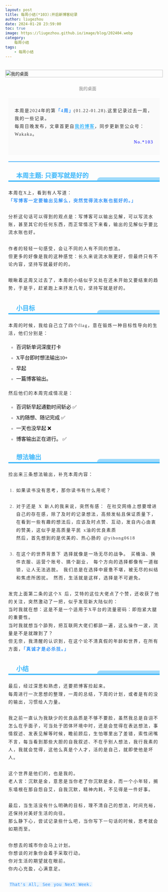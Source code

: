 ```yaml
---
layout: post
title: 每周小结(*103):开启新博客纪录
author: liugezhou
date: 2024-01-28 23:59:00
toc: true
image: https://liugezhou.github.io/image/blog/202404.webp
category:
    每周小结
tags:
    - 每周小结
---
```


<figure data-tool="mdnice编辑器" style="margin-top: 10px; margin-bottom: 10px; margin-left: 0px; margin-right: 0px; padding-top: 0px; padding-bottom: 0px; padding-left: 0px; padding-right: 0px; display: flex; flex-direction: column; justify-content: center; align-items: center;"><img src="https://liugezhou.github.io/image/blog/202404.webp" alt="我的桌面" style="display: block; margin-top: 20px; margin-right: auto; margin-bottom: 20px; margin-left: auto; max-width: 100%; width: 100%; border-top-style: none; border-bottom-style: none; border-left-style: none; border-right-style: none; border-top-width: 3px; border-bottom-width: 3px; border-left-width: 3px; border-right-width: 3px; border-top-color: rgba(0, 0, 0, 0.4); border-bottom-color: rgba(0, 0, 0, 0.4); border-left-color: rgba(0, 0, 0, 0.4); border-right-color: rgba(0, 0, 0, 0.4); border-top-left-radius: 0px; border-top-right-radius: 0px; border-bottom-right-radius: 0px; border-bottom-left-radius: 0px; object-fit: fill; box-shadow: rgba(0, 0, 0, 0) 0px 0px 0px 0px;"><figcaption style="display: block; color: rgb(136, 136, 136); font-size: 14px; line-height: 1.5em; letter-spacing: 0em; text-align: center; font-weight: normal; margin-top: 5px; margin-bottom: 0px; margin-left: 0px; margin-right: 0px; padding-top: 0px; padding-bottom: 0px; padding-left: 0px; padding-right: 0px;"><span style="background-image: url('https://img.alicdn.com/tfs/TB1Yycwyrj1gK0jSZFuXXcrHpXa-32-32.png'); display: inline-block; width: 18px; height: 18px; background-size: 18px; background-repeat: no-repeat; background-position-x: center; background-position-y: center; margin-right: 5px; margin-bottom: -5px;"></span>我的桌面</figcaption></figure>
<!--more-->
<section id="nice" data-tool="mdnice编辑器" data-website="https://www.mdnice.com" style="margin-top: 0px; margin-bottom: 0px; margin-left: 0px; margin-right: 0px; padding-top: 0px; padding-bottom: 0px; padding-left: 10px; padding-right: 10px; background-attachment: scroll; background-clip: border-box; background-color: rgba(0, 0, 0, 0); background-image: none; background-origin: padding-box; background-position-x: 0%; background-position-y: 0%; background-repeat: no-repeat; background-size: auto; width: auto; font-family: Optima-Regular, Optima, PingFangTC-Light, PingFangSC-light, PingFangTC-light; font-size: 16px; color: rgb(43, 43, 43); line-height: 1.25; word-spacing: 0em; letter-spacing: 2px; word-break: break-word; overflow-wrap: break-word; text-align: left;"><section class="block-2" data-tool="mdnice编辑器" style="margin-top: 20px; margin-bottom: 20px; margin-left: 0px; margin-right: 0px; padding-top: 10px; padding-bottom: 10px; padding-left: 20px; padding-right: 20px; border-top-style: none; border-bottom-style: none; border-left-style: none; border-right-style: none; border-top-width: 3px; border-bottom-width: 3px; border-left-width: 3px; border-right-width: 3px; border-top-color: rgba(0, 0, 0, 0.4); border-bottom-color: rgba(0, 0, 0, 0.4); border-left-color: rgba(0, 0, 0, 0.4); border-right-color: rgba(0, 0, 0, 0.4); border-top-left-radius: 0px; border-top-right-radius: 0px; border-bottom-right-radius: 0px; border-bottom-left-radius: 0px; background-attachment: scroll; background-clip: border-box; background-color: rgb(250, 250, 250); background-image: none; background-origin: padding-box; background-position-x: 0%; background-position-y: 0%; background-repeat: no-repeat; background-size: auto; width: auto; height: auto; box-shadow: rgba(0, 0, 0, 0) 0px 0px 0px 0px; display: block;"><section class="block-2-inner"><p style="color: rgb(43, 43, 43); font-size: 14px; line-height: 1.8em; letter-spacing: 2px; text-align: left; text-indent: 0em; padding-top: 8px; padding-bottom: 8px; padding-left: 0px; padding-right: 0px; margin-top: 10px; margin-right: 0px; margin-bottom: 10px; margin-left: 0px; word-spacing: 2px;">本周是2024年的第<strong style="color: rgb(53, 148, 247); font-weight: bold; background-attachment: scroll; background-clip: border-box; background-color: rgba(0, 0, 0, 0); background-image: none; background-origin: padding-box; background-position-x: 0%; background-position-y: 0%; background-repeat: no-repeat; background-size: auto; width: auto; height: auto; margin-top: 0px; margin-bottom: 0px; margin-left: 0px; margin-right: 0px; padding-top: 0px; padding-bottom: 0px; padding-left: 0px; padding-right: 0px; border-top-style: none; border-bottom-style: none; border-left-style: none; border-right-style: none; border-top-width: 3px; border-bottom-width: 3px; border-left-width: 3px; border-right-width: 3px; border-top-color: rgba(0, 0, 0, 0.4); border-bottom-color: rgba(0, 0, 0, 0.4); border-left-color: rgba(0, 0, 0, 0.4); border-right-color: rgba(0, 0, 0, 0.4); border-top-left-radius: 0px; border-top-right-radius: 0px; border-bottom-right-radius: 0px; border-bottom-left-radius: 0px;"><span>「</span>4周<span>」</span></strong>(01.22-01.28).这里记录过去一周，我的一些记录。<br>
每周日晚发布，文章首更自<a href="https://blog.liugezhou.online" style="color: rgb(64, 184, 250); font-weight: 700; border-top-style: none; border-left-style: none; border-right-style: none; border-top-width: 3px; border-left-width: 3px; border-right-width: 3px; border-top-color: rgba(0, 0, 0, 0.4); border-left-color: rgba(0, 0, 0, 0.4); border-right-color: rgba(0, 0, 0, 0.4); border-top-left-radius: 0px; border-top-right-radius: 0px; border-bottom-right-radius: 0px; border-bottom-left-radius: 0px; margin-top: 0px; margin-bottom: 0px; margin-left: 0px; margin-right: 0px; padding-top: 0px; padding-bottom: 0px; padding-left: 0px; padding-right: 0px; text-decoration-line: none; text-decoration-thickness: initial; text-decoration-style: initial; text-decoration-color: initial; overflow-wrap: break-word; border-bottom-width: 1px; border-bottom-style: solid; border-bottom-color: rgb(59, 170, 250);">我的博客<span style="width: 1em;"></span></a>，同步更新至公众号：Wakaka。<br>
<span style="display:block;text-align:right;color:blue;">No.*103</span></p>
</section></section><hr data-tool="mdnice编辑器" style="margin-top: 10px; margin-bottom: 10px; margin-left: 0px; margin-right: 0px; border-top-left-radius: 0px; border-top-right-radius: 0px; border-bottom-right-radius: 0px; border-bottom-left-radius: 0px; background-attachment: scroll; background-clip: border-box; background-color: rgba(0, 0, 0, 0); background-image: none; background-origin: padding-box; background-position-x: 0%; background-position-y: 0%; background-repeat: no-repeat; background-size: auto; width: auto; height: 1px; padding-top: 0px; padding-right: 0px; padding-bottom: 0px; padding-left: 0px; border-right-width: initial; border-bottom-width: initial; border-left-width: initial; border-right-style: none; border-bottom-style: none; border-left-style: none; border-right-color: initial; border-bottom-color: initial; border-left-color: initial; border-image-source: initial; border-image-slice: initial; border-image-width: initial; border-image-outset: initial; border-image-repeat: initial; border-top-width: 2px; border-top-style: solid; border-top-color: rgb(59, 170, 250);">

<h2 data-tool="mdnice编辑器" style="margin-top: 30px; margin-bottom: 15px; margin-left: 0px; margin-right: 0px; padding-top: 0px; padding-bottom: 0px; padding-left: 0px; padding-right: 0px; display: block; border-bottom-width: 4px; border-bottom-style: solid; border-bottom-color: rgb(64, 184, 250);"><span class="prefix" style="display: flex; width: 20px; height: 20px; background-size: 20px 20px; background-image: url('https://files.mdnice.com/fullstack-1.png'); margin-bottom: -22px;"></span><span class="content" style="font-size: 20px; color: rgb(64, 184, 250); line-height: 1.5em; letter-spacing: 0em; text-align: left; font-weight: bold; display: flex; margin-left: 25px;">本周主题: 只要写就是好的</span><span class="suffix" style="display: flex; box-sizing: border-box; width: 200px; height: 10px; border-top-left-radius: 20px; background-image: initial; background-position-x: initial; background-position-y: initial; background-size: initial; background-repeat: initial; background-attachment: initial; background-origin: initial; background-clip: initial; background-color: rgba(64, 184, 250, 0.5); color: rgb(255, 255, 255); font-size: 16px; letter-spacing: 0.544px; justify-content: flex-end; overflow-wrap: break-word; float: right; margin-top: -10px;"></span></h2>
<p data-tool="mdnice编辑器" style="color: rgb(43, 43, 43); font-size: 14px; line-height: 1.8em; letter-spacing: 2px; text-align: left; text-indent: 0em; padding-top: 8px; padding-bottom: 8px; padding-left: 0px; padding-right: 0px; margin-top: 10px; margin-right: 0px; margin-bottom: 10px; margin-left: 0px; word-spacing: 2px;">本周在X上，看到有人写道：<br>
<strong style="color: rgb(53, 148, 247); font-weight: bold; background-attachment: scroll; background-clip: border-box; background-color: rgba(0, 0, 0, 0); background-image: none; background-origin: padding-box; background-position-x: 0%; background-position-y: 0%; background-repeat: no-repeat; background-size: auto; width: auto; height: auto; margin-top: 0px; margin-bottom: 0px; margin-left: 0px; margin-right: 0px; padding-top: 0px; padding-bottom: 0px; padding-left: 0px; padding-right: 0px; border-top-style: none; border-bottom-style: none; border-left-style: none; border-right-style: none; border-top-width: 3px; border-bottom-width: 3px; border-left-width: 3px; border-right-width: 3px; border-top-color: rgba(0, 0, 0, 0.4); border-bottom-color: rgba(0, 0, 0, 0.4); border-left-color: rgba(0, 0, 0, 0.4); border-right-color: rgba(0, 0, 0, 0.4); border-top-left-radius: 0px; border-top-right-radius: 0px; border-bottom-right-radius: 0px; border-bottom-left-radius: 0px;"><span>「</span>写博客一定要输出见解么，突然觉得流水账也挺好的。<span>」</span></strong></p>
<p data-tool="mdnice编辑器" style="color: rgb(43, 43, 43); font-size: 14px; line-height: 1.8em; letter-spacing: 2px; text-align: left; text-indent: 0em; padding-top: 8px; padding-bottom: 8px; padding-left: 0px; padding-right: 0px; margin-top: 10px; margin-right: 0px; margin-bottom: 10px; margin-left: 0px; word-spacing: 2px;">分析这句话可以得到的观点是：写博客可以输出见解，可以写流水账，甚至其它的任何东西，而正常情况下来看，输出的见解似乎要比流水账也好。</p>
<p data-tool="mdnice编辑器" style="color: rgb(43, 43, 43); font-size: 14px; line-height: 1.8em; letter-spacing: 2px; text-align: left; text-indent: 0em; padding-top: 8px; padding-bottom: 8px; padding-left: 0px; padding-right: 0px; margin-top: 10px; margin-right: 0px; margin-bottom: 10px; margin-left: 0px; word-spacing: 2px;">作者的轻轻一句感受，会让不同的人有不同的想法。<br>
但更多的好像是我的这种感觉：长久来说流水账更好，但最终只有不论内容，坚持写就最好的的。</p>
<p data-tool="mdnice编辑器" style="color: rgb(43, 43, 43); font-size: 14px; line-height: 1.8em; letter-spacing: 2px; text-align: left; text-indent: 0em; padding-top: 8px; padding-bottom: 8px; padding-left: 0px; padding-right: 0px; margin-top: 10px; margin-right: 0px; margin-bottom: 10px; margin-left: 0px; word-spacing: 2px;">眼瞅着这周又过去了，本周的小结似乎又处在还未开始又要结束的趋势，于是乎，赶紧跑上来抒发几句，坚持写就是好的。</p>
<h2 data-tool="mdnice编辑器" style="margin-top: 30px; margin-bottom: 15px; margin-left: 0px; margin-right: 0px; padding-top: 0px; padding-bottom: 0px; padding-left: 0px; padding-right: 0px; display: block; border-bottom-width: 4px; border-bottom-style: solid; border-bottom-color: rgb(64, 184, 250);"><span class="prefix" style="display: flex; width: 20px; height: 20px; background-size: 20px 20px; background-image: url('https://files.mdnice.com/fullstack-1.png'); margin-bottom: -22px;"></span><span class="content" style="font-size: 20px; color: rgb(64, 184, 250); line-height: 1.5em; letter-spacing: 0em; text-align: left; font-weight: bold; display: flex; margin-left: 25px;">小目标</span><span class="suffix" style="display: flex; box-sizing: border-box; width: 200px; height: 10px; border-top-left-radius: 20px; background-image: initial; background-position-x: initial; background-position-y: initial; background-size: initial; background-repeat: initial; background-attachment: initial; background-origin: initial; background-clip: initial; background-color: rgba(64, 184, 250, 0.5); color: rgb(255, 255, 255); font-size: 16px; letter-spacing: 0.544px; justify-content: flex-end; overflow-wrap: break-word; float: right; margin-top: -10px;"></span></h2>
<p data-tool="mdnice编辑器" style="color: rgb(43, 43, 43); font-size: 14px; line-height: 1.8em; letter-spacing: 2px; text-align: left; text-indent: 0em; padding-top: 8px; padding-bottom: 8px; padding-left: 0px; padding-right: 0px; margin-top: 10px; margin-right: 0px; margin-bottom: 10px; margin-left: 0px; word-spacing: 2px;">本周的时候，我给自己立了四个flag，意在锻炼一种目标性导向的生活，他们分别是：</p>
<ul data-tool="mdnice编辑器" style="list-style-type: circle; margin-top: 8px; margin-bottom: 8px; margin-left: 0px; margin-right: 0px; padding-top: 0px; padding-bottom: 0px; padding-left: 25px; padding-right: 0px; color: rgb(89, 89, 89); font-size: 15px;">
<li><section style="margin-top: 5px; margin-bottom: 5px; color: rgb(1, 1, 1); font-size: 16px; line-height: 1.8em; letter-spacing: 0em; text-align: left; font-weight: normal;">百词斩单词深度打卡</section></li><li><section style="margin-top: 5px; margin-bottom: 5px; color: rgb(1, 1, 1); font-size: 16px; line-height: 1.8em; letter-spacing: 0em; text-align: left; font-weight: normal;">X平台即时想法输出10+</section></li><li><section style="margin-top: 5px; margin-bottom: 5px; color: rgb(1, 1, 1); font-size: 16px; line-height: 1.8em; letter-spacing: 0em; text-align: left; font-weight: normal;">早起</section></li><li><section style="margin-top: 5px; margin-bottom: 5px; color: rgb(1, 1, 1); font-size: 16px; line-height: 1.8em; letter-spacing: 0em; text-align: left; font-weight: normal;">一篇博客输出。</section></li></ul>
<p data-tool="mdnice编辑器" style="color: rgb(43, 43, 43); font-size: 14px; line-height: 1.8em; letter-spacing: 2px; text-align: left; text-indent: 0em; padding-top: 8px; padding-bottom: 8px; padding-left: 0px; padding-right: 0px; margin-top: 10px; margin-right: 0px; margin-bottom: 10px; margin-left: 0px; word-spacing: 2px;">然后他们的本周完成情况是：</p>
<ul data-tool="mdnice编辑器" style="list-style-type: circle; margin-top: 8px; margin-bottom: 8px; margin-left: 0px; margin-right: 0px; padding-top: 0px; padding-bottom: 0px; padding-left: 25px; padding-right: 0px; color: rgb(89, 89, 89); font-size: 15px;">
<li><section style="margin-top: 5px; margin-bottom: 5px; color: rgb(1, 1, 1); font-size: 16px; line-height: 1.8em; letter-spacing: 0em; text-align: left; font-weight: normal;">百词斩早起通勤时间斩必 ✅</section></li><li><section style="margin-top: 5px; margin-bottom: 5px; color: rgb(1, 1, 1); font-size: 16px; line-height: 1.8em; letter-spacing: 0em; text-align: left; font-weight: normal;">X的随想、随记完成 ✅</section></li><li><section style="margin-top: 5px; margin-bottom: 5px; color: rgb(1, 1, 1); font-size: 16px; line-height: 1.8em; letter-spacing: 0em; text-align: left; font-weight: normal;">一天也没早起 ❌</section></li><li><section style="margin-top: 5px; margin-bottom: 5px; color: rgb(1, 1, 1); font-size: 16px; line-height: 1.8em; letter-spacing: 0em; text-align: left; font-weight: normal;">博客输出正在进行。 ✅</section></li></ul>
<h2 data-tool="mdnice编辑器" style="margin-top: 30px; margin-bottom: 15px; margin-left: 0px; margin-right: 0px; padding-top: 0px; padding-bottom: 0px; padding-left: 0px; padding-right: 0px; display: block; border-bottom-width: 4px; border-bottom-style: solid; border-bottom-color: rgb(64, 184, 250);"><span class="prefix" style="display: flex; width: 20px; height: 20px; background-size: 20px 20px; background-image: url('https://files.mdnice.com/fullstack-1.png'); margin-bottom: -22px;"></span><span class="content" style="font-size: 20px; color: rgb(64, 184, 250); line-height: 1.5em; letter-spacing: 0em; text-align: left; font-weight: bold; display: flex; margin-left: 25px;">想法输出</span><span class="suffix" style="display: flex; box-sizing: border-box; width: 200px; height: 10px; border-top-left-radius: 20px; background-image: initial; background-position-x: initial; background-position-y: initial; background-size: initial; background-repeat: initial; background-attachment: initial; background-origin: initial; background-clip: initial; background-color: rgba(64, 184, 250, 0.5); color: rgb(255, 255, 255); font-size: 16px; letter-spacing: 0.544px; justify-content: flex-end; overflow-wrap: break-word; float: right; margin-top: -10px;"></span></h2>
<p data-tool="mdnice编辑器" style="color: rgb(43, 43, 43); font-size: 14px; line-height: 1.8em; letter-spacing: 2px; text-align: left; text-indent: 0em; padding-top: 8px; padding-bottom: 8px; padding-left: 0px; padding-right: 0px; margin-top: 10px; margin-right: 0px; margin-bottom: 10px; margin-left: 0px; word-spacing: 2px;">捡出来三条想法输出，补充本周内容：</p>
<ol data-tool="mdnice编辑器" style="list-style-type: decimal; margin-top: 8px; margin-bottom: 8px; margin-left: 0px; margin-right: 0px; padding-top: 0px; padding-bottom: 0px; padding-left: 25px; padding-right: 0px; color: rgb(89, 89, 89); font-size: 15px;">
<li><section style="margin-top: 5px; margin-bottom: 5px; color: rgb(1, 1, 1); font-size: 16px; line-height: 1.8em; letter-spacing: 0em; text-align: left; font-weight: normal;"><p style="color: rgb(43, 43, 43); font-size: 14px; line-height: 1.8em; letter-spacing: 2px; text-align: left; text-indent: 0em; padding-top: 8px; padding-bottom: 8px; padding-left: 0px; padding-right: 0px; margin-top: 10px; margin-right: 0px; margin-bottom: 10px; margin-left: 0px; word-spacing: 2px;">如果读书没有思考，那你读书有什么用呢？</p>
</section></li><li><section style="margin-top: 5px; margin-bottom: 5px; color: rgb(1, 1, 1); font-size: 16px; line-height: 1.8em; letter-spacing: 0em; text-align: left; font-weight: normal;"><p style="color: rgb(43, 43, 43); font-size: 14px; line-height: 1.8em; letter-spacing: 2px; text-align: left; text-indent: 0em; padding-top: 8px; padding-bottom: 8px; padding-left: 0px; padding-right: 0px; margin-top: 10px; margin-right: 0px; margin-bottom: 10px; margin-left: 0px; word-spacing: 2px;">对于还是 X 新人的我来说，突然有感：
在社交网络上想要增进自己的存在感，除了及时的记录想法，高频发帖且保证质量下，在看到一些有趣的想法后，应该及时点赞、互动，发自内心由衷的赞美，这似乎是高质量平民 x油的优良素质<br>
然后，首先想到的是优美的、热心肠的  @yihong0618</p>
</section></li><li><section style="margin-top: 5px; margin-bottom: 5px; color: rgb(1, 1, 1); font-size: 16px; line-height: 1.8em; letter-spacing: 0em; text-align: left; font-weight: normal;"><p style="color: rgb(43, 43, 43); font-size: 14px; line-height: 1.8em; letter-spacing: 2px; text-align: left; text-indent: 0em; padding-top: 8px; padding-bottom: 8px; padding-left: 0px; padding-right: 0px; margin-top: 10px; margin-right: 0px; margin-bottom: 10px; margin-left: 0px; word-spacing: 2px;">在这个的世界背景下
选择就像是一场无尽的战争。
买桶油、换件衣服、运营个账号、搞个副业，
每个方向的选择都像有一道枷锁，让人无法逃脱。
我们总是在选择中疲惫不堪，被无尽的纠结和焦虑所困扰。
然而，生活就是这样，选择是不可避免。</p>
</section></li></ol>
<p data-tool="mdnice编辑器" style="color: rgb(43, 43, 43); font-size: 14px; line-height: 1.8em; letter-spacing: 2px; text-align: left; text-indent: 0em; padding-top: 8px; padding-bottom: 8px; padding-left: 0px; padding-right: 0px; margin-top: 10px; margin-right: 0px; margin-bottom: 10px; margin-left: 0px; word-spacing: 2px;">发完上面第二条的这个X 后，艾特的这位大佬点了个赞，还收获了他的关注，突然激动了一把，似乎发现新大陆似的：<br>
当时我就在想：这是不是一个适用于X平台的流量密码：即抱紧大腿的重要性。<br>
当时我就想当个舔狗，把互联网大佬们都舔一遍，这么操作一波，流量是不是就蹭到了？<br>
但无奈，我清醒的认识到，在这个论不清真假的年龄和世界，在所有方面，<strong style="color: rgb(53, 148, 247); font-weight: bold; background-attachment: scroll; background-clip: border-box; background-color: rgba(0, 0, 0, 0); background-image: none; background-origin: padding-box; background-position-x: 0%; background-position-y: 0%; background-repeat: no-repeat; background-size: auto; width: auto; height: auto; margin-top: 0px; margin-bottom: 0px; margin-left: 0px; margin-right: 0px; padding-top: 0px; padding-bottom: 0px; padding-left: 0px; padding-right: 0px; border-top-style: none; border-bottom-style: none; border-left-style: none; border-right-style: none; border-top-width: 3px; border-bottom-width: 3px; border-left-width: 3px; border-right-width: 3px; border-top-color: rgba(0, 0, 0, 0.4); border-bottom-color: rgba(0, 0, 0, 0.4); border-left-color: rgba(0, 0, 0, 0.4); border-right-color: rgba(0, 0, 0, 0.4); border-top-left-radius: 0px; border-top-right-radius: 0px; border-bottom-right-radius: 0px; border-bottom-left-radius: 0px;"><span>「</span>真诚才是必杀技。<span>」</span></strong></p>
<h2 data-tool="mdnice编辑器" style="margin-top: 30px; margin-bottom: 15px; margin-left: 0px; margin-right: 0px; padding-top: 0px; padding-bottom: 0px; padding-left: 0px; padding-right: 0px; display: block; border-bottom-width: 4px; border-bottom-style: solid; border-bottom-color: rgb(64, 184, 250);"><span class="prefix" style="display: flex; width: 20px; height: 20px; background-size: 20px 20px; background-image: url('https://files.mdnice.com/fullstack-1.png'); margin-bottom: -22px;"></span><span class="content" style="font-size: 20px; color: rgb(64, 184, 250); line-height: 1.5em; letter-spacing: 0em; text-align: left; font-weight: bold; display: flex; margin-left: 25px;">小结</span><span class="suffix" style="display: flex; box-sizing: border-box; width: 200px; height: 10px; border-top-left-radius: 20px; background-image: initial; background-position-x: initial; background-position-y: initial; background-size: initial; background-repeat: initial; background-attachment: initial; background-origin: initial; background-clip: initial; background-color: rgba(64, 184, 250, 0.5); color: rgb(255, 255, 255); font-size: 16px; letter-spacing: 0.544px; justify-content: flex-end; overflow-wrap: break-word; float: right; margin-top: -10px;"></span></h2>
<p data-tool="mdnice编辑器" style="color: rgb(43, 43, 43); font-size: 14px; line-height: 1.8em; letter-spacing: 2px; text-align: left; text-indent: 0em; padding-top: 8px; padding-bottom: 8px; padding-left: 0px; padding-right: 0px; margin-top: 10px; margin-right: 0px; margin-bottom: 10px; margin-left: 0px; word-spacing: 2px;">最后，经过深思和熟虑，还要把博客捡起来。<br>
每周进行一次思想的整理，一周的总结，下周的计划，或者是有的没的输出，习惯给人力量。</p>
<p data-tool="mdnice编辑器" style="color: rgb(43, 43, 43); font-size: 14px; line-height: 1.8em; letter-spacing: 2px; text-align: left; text-indent: 0em; padding-top: 8px; padding-bottom: 8px; padding-left: 0px; padding-right: 0px; margin-top: 10px; margin-right: 0px; margin-bottom: 10px; margin-left: 0px; word-spacing: 2px;">我之前一直认为我缺少的优良品质是不够不要脸，虽然我总是自诩不怎么在乎面子，可当处于团体环境中时，还是会觉得在表达想法，事情叙述、发表见解等时候，瞻前顾后，生怕哪里出了差错，索性闭嘴不言，每当看到那些大胆的自我叙述、不在乎别人想法，我行我素的人，我就会觉得，这他么真是个人才，活的是自己，就即使他是坏人。</p>
<p data-tool="mdnice编辑器" style="color: rgb(43, 43, 43); font-size: 14px; line-height: 1.8em; letter-spacing: 2px; text-align: left; text-indent: 0em; padding-top: 8px; padding-bottom: 8px; padding-left: 0px; padding-right: 0px; margin-top: 10px; margin-right: 0px; margin-bottom: 10px; margin-left: 0px; word-spacing: 2px;">这个世界是他们的，也是我的。<br>
老人言：沉默是金，意思是当你老了你沉默是金，而一个小年轻，搁东墙根在那自怨自艾，自我沉默，精神内耗，不见得是一件好事。</p>
<p data-tool="mdnice编辑器" style="color: rgb(43, 43, 43); font-size: 14px; line-height: 1.8em; letter-spacing: 2px; text-align: left; text-indent: 0em; padding-top: 8px; padding-bottom: 8px; padding-left: 0px; padding-right: 0px; margin-top: 10px; margin-right: 0px; margin-bottom: 10px; margin-left: 0px; word-spacing: 2px;">最后，当生活没有什么明确的目标，理不清自己的想法，时间充裕，还保持对美好生活的向往。<br>
那么静下心，尝试记录些什么吧，当你写下一句话的时候，思考就会如期而至。</p>
<p data-tool="mdnice编辑器" style="color: rgb(43, 43, 43); font-size: 14px; line-height: 1.8em; letter-spacing: 2px; text-align: left; text-indent: 0em; padding-top: 8px; padding-bottom: 8px; padding-left: 0px; padding-right: 0px; margin-top: 10px; margin-right: 0px; margin-bottom: 10px; margin-left: 0px; word-spacing: 2px;">你想去的城市你会马上计划。<br>
你想谈的对象你会着手采取行动。<br>
你对生活的期望就在眼前。<br>
你内心充盈，心满意足。</p>
<p data-tool="mdnice编辑器" style="color: rgb(43, 43, 43); font-size: 14px; line-height: 1.8em; letter-spacing: 2px; text-align: left; text-indent: 0em; padding-top: 8px; padding-bottom: 8px; padding-left: 0px; padding-right: 0px; margin-top: 10px; margin-right: 0px; margin-bottom: 10px; margin-left: 0px; word-spacing: 2px;"><code style="font-size: 14px; letter-spacing: 0em; width: auto; margin-top: 0px; margin-bottom: 0px; margin-left: 2px; margin-right: 2px; border-top-style: none; border-bottom-style: none; border-left-style: none; border-right-style: none; border-top-width: 3px; border-bottom-width: 3px; border-left-width: 3px; border-right-width: 3px; border-top-color: rgb(0, 0, 0); border-bottom-color: rgba(0, 0, 0, 0.4); border-left-color: rgba(0, 0, 0, 0.4); border-right-color: rgba(0, 0, 0, 0.4); overflow-wrap: break-word; font-family: 'Operator Mono', Consolas, Monaco, Menlo, monospace; word-break: break-all; color: rgb(53, 148, 247); background-image: initial; background-position-x: initial; background-position-y: initial; background-size: initial; background-repeat: initial; background-attachment: initial; background-origin: initial; background-clip: initial; background-color: rgba(59, 170, 250, 0.1); padding-top: 0px; padding-right: 2px; padding-bottom: 0px; padding-left: 2px; border-top-left-radius: 2px; border-top-right-radius: 2px; border-bottom-right-radius: 2px; border-bottom-left-radius: 2px; height: 21px; line-height: 22px;">That's All, See you Next Week.</code></p>
</section>